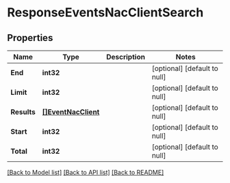 # ResponseEventsNacClientSearch

## Properties
Name | Type | Description | Notes
------------ | ------------- | ------------- | -------------
**End** | **int32** |  | [optional] [default to null]
**Limit** | **int32** |  | [optional] [default to null]
**Results** | [**[]EventNacClient**](event_nac_client.md) |  | [optional] [default to null]
**Start** | **int32** |  | [optional] [default to null]
**Total** | **int32** |  | [optional] [default to null]

[[Back to Model list]](../README.md#documentation-for-models) [[Back to API list]](../README.md#documentation-for-api-endpoints) [[Back to README]](../README.md)


